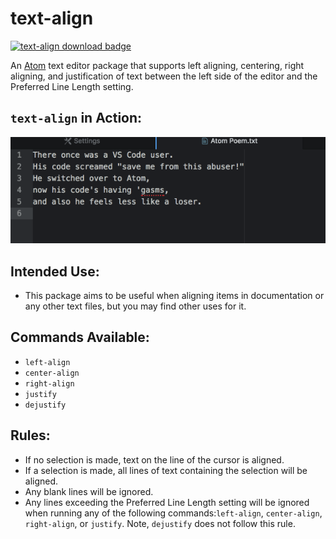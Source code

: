 # text-align

[![text-align download badge](https://badgen.net/apm/dl/text-align)](https://atom.io/packages/text-align)

An [Atom](https://atom.io) text editor package that supports left aligning,
centering, right aligning, and justification of text between the left side of
the editor and the Preferred Line Length setting.

## `text-align` in Action:

![Action](./misc/text-align.gif)

## Intended Use:

- This package aims to be useful when aligning items in documentation or any
  other text files, but you may find other uses for it.

## Commands Available:

- `left-align`    
- `center-align`
- `right-align`
- `justify`
- `dejustify`

## Rules:

- If no selection is made, text on the line of the cursor is aligned.  
- If a selection is made, all lines of text containing the selection
  will be aligned.
- Any blank lines will be ignored.
- Any lines exceeding the Preferred Line Length setting will be ignored when
  running any of the following commands:`left-align`, `center-align`,
  `right-align`, or `justify`.  Note, `dejustify` does not follow this rule.
